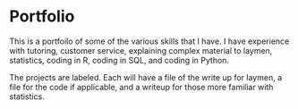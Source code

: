 # Portfolio
This is a portfoilo of some of the various skills that I have. I have experience with tutoring, customer service, explaining complex material to laymen, statistics, coding in R, coding in SQL, and coding in Python.

The projects are labeled. Each will have a file of the write up for laymen, a file for the code if applicable, and a writeup for those more familiar with statistics.
